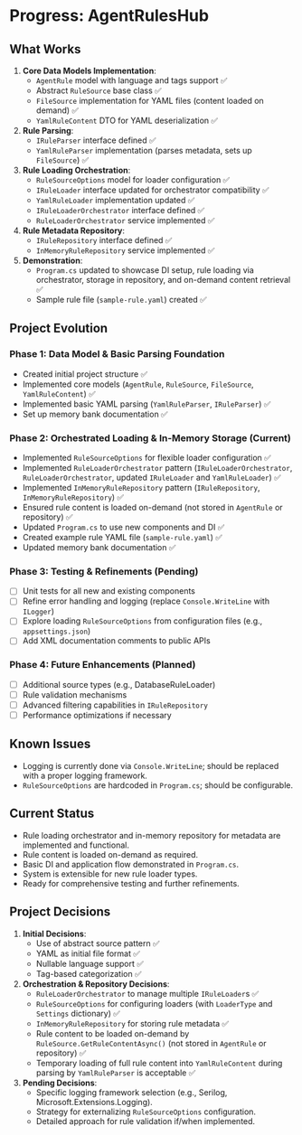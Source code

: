 # Progress: AgentRulesHub

## What Works
1.  **Core Data Models Implementation**:
    *   `AgentRule` model with language and tags support ✅
    *   Abstract `RuleSource` base class ✅
    *   `FileSource` implementation for YAML files (content loaded on demand) ✅
    *   `YamlRuleContent` DTO for YAML deserialization ✅
2.  **Rule Parsing**:
    *   `IRuleParser` interface defined ✅
    *   `YamlRuleParser` implementation (parses metadata, sets up `FileSource`) ✅
3.  **Rule Loading Orchestration**:
    *   `RuleSourceOptions` model for loader configuration ✅
    *   `IRuleLoader` interface updated for orchestrator compatibility ✅
    *   `YamlRuleLoader` implementation updated ✅
    *   `IRuleLoaderOrchestrator` interface defined ✅
    *   `RuleLoaderOrchestrator` service implemented ✅
4.  **Rule Metadata Repository**:
    *   `IRuleRepository` interface defined ✅
    *   `InMemoryRuleRepository` service implemented ✅
5.  **Demonstration**:
    *   `Program.cs` updated to showcase DI setup, rule loading via orchestrator, storage in repository, and on-demand content retrieval ✅
    *   Sample rule file (`sample-rule.yaml`) created ✅

## Project Evolution
### Phase 1: Data Model & Basic Parsing Foundation
- Created initial project structure ✅
- Implemented core models (`AgentRule`, `RuleSource`, `FileSource`, `YamlRuleContent`) ✅
- Implemented basic YAML parsing (`YamlRuleParser`, `IRuleParser`) ✅
- Set up memory bank documentation ✅

### Phase 2: Orchestrated Loading & In-Memory Storage (Current)
- Implemented `RuleSourceOptions` for flexible loader configuration ✅
- Implemented `RuleLoaderOrchestrator` pattern (`IRuleLoaderOrchestrator`, `RuleLoaderOrchestrator`, updated `IRuleLoader` and `YamlRuleLoader`) ✅
- Implemented `InMemoryRuleRepository` pattern (`IRuleRepository`, `InMemoryRuleRepository`) ✅
- Ensured rule content is loaded on-demand (not stored in `AgentRule` or repository) ✅
- Updated `Program.cs` to use new components and DI ✅
- Created example rule YAML file (`sample-rule.yaml`) ✅
- Updated memory bank documentation ✅

### Phase 3: Testing & Refinements (Pending)
- [ ] Unit tests for all new and existing components
- [ ] Refine error handling and logging (replace `Console.WriteLine` with `ILogger`)
- [ ] Explore loading `RuleSourceOptions` from configuration files (e.g., `appsettings.json`)
- [ ] Add XML documentation comments to public APIs

### Phase 4: Future Enhancements (Planned)
- [ ] Additional source types (e.g., DatabaseRuleLoader)
- [ ] Rule validation mechanisms
- [ ] Advanced filtering capabilities in `IRuleRepository`
- [ ] Performance optimizations if necessary

## Known Issues
- Logging is currently done via `Console.WriteLine`; should be replaced with a proper logging framework.
- `RuleSourceOptions` are hardcoded in `Program.cs`; should be configurable.

## Current Status
- Rule loading orchestrator and in-memory repository for metadata are implemented and functional.
- Rule content is loaded on-demand as required.
- Basic DI and application flow demonstrated in `Program.cs`.
- System is extensible for new rule loader types.
- Ready for comprehensive testing and further refinements.

## Project Decisions
1.  **Initial Decisions**:
    *   Use of abstract source pattern ✅
    *   YAML as initial file format ✅
    *   Nullable language support ✅
    *   Tag-based categorization ✅
2.  **Orchestration & Repository Decisions**:
    *   `RuleLoaderOrchestrator` to manage multiple `IRuleLoader`s ✅
    *   `RuleSourceOptions` for configuring loaders (with `LoaderType` and `Settings` dictionary) ✅
    *   `InMemoryRuleRepository` for storing rule metadata ✅
    *   Rule content to be loaded on-demand by `RuleSource.GetRuleContentAsync()` (not stored in `AgentRule` or repository) ✅
    *   Temporary loading of full rule content into `YamlRuleContent` during parsing by `YamlRuleParser` is acceptable ✅
3.  **Pending Decisions**:
    *   Specific logging framework selection (e.g., Serilog, Microsoft.Extensions.Logging).
    *   Strategy for externalizing `RuleSourceOptions` configuration.
    *   Detailed approach for rule validation if/when implemented.

